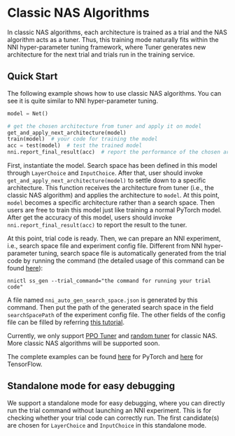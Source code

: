 # Classic NAS Algorithms

In classic NAS algorithms, each architecture is trained as a trial and the NAS algorithm acts as a tuner. Thus, this training mode naturally fits within the NNI hyper-parameter tuning framework, where Tuner generates new architecture for the next trial and trials run in the training service.

## Quick Start

The following example shows how to use classic NAS algorithms. You can see it is quite similar to NNI hyper-parameter tuning.

```python
model = Net()

# get the chosen architecture from tuner and apply it on model
get_and_apply_next_architecture(model)
train(model)  # your code for training the model
acc = test(model)  # test the trained model
nni.report_final_result(acc)  # report the performance of the chosen architecture
```

First, instantiate the model. Search space has been defined in this model through `LayerChoice` and `InputChoice`. After that, user should invoke `get_and_apply_next_architecture(model)` to settle down to a specific architecture. This function receives the architecture from tuner (i.e., the classic NAS algorithm) and applies the architecture to `model`. At this point, `model` becomes a specific architecture rather than a search space. Then users are free to train this model just like training a normal PyTorch model. After get the accuracy of this model, users should invoke `nni.report_final_result(acc)` to report the result to the tuner.

At this point, trial code is ready. Then, we can prepare an NNI experiment, i.e., search space file and experiment config file. Different from NNI hyper-parameter tuning, search space file is automatically generated from the trial code by running the command (the detailed usage of this command can be found [here](../Tutorial/Nnictl.md)):

`nnictl ss_gen --trial_command="the command for running your trial code"`

A file named `nni_auto_gen_search_space.json` is generated by this command. Then put the path of the generated search space in the field `searchSpacePath` of the experiment config file. The other fields of the config file can be filled by referring [this tutorial](../Tutorial/QuickStart.md).

Currently, we only support [PPO Tuner](../Tuner/BuiltinTuner.md) and [random tuner](https://github.com/microsoft/nni/tree/master/examples/tuners/random_nas_tuner) for classic NAS. More classic NAS algorithms will be supported soon.

The complete examples can be found [here](https://github.com/microsoft/nni/tree/master/examples/nas/classic_nas) for PyTorch and [here](https://github.com/microsoft/nni/tree/master/examples/nas/classic_nas-tf) for TensorFlow.

## Standalone mode for easy debugging

We support a standalone mode for easy debugging, where you can directly run the trial command without launching an NNI experiment. This is for checking whether your trial code can correctly run. The first candidate(s) are chosen for `LayerChoice` and `InputChoice` in this standalone mode.